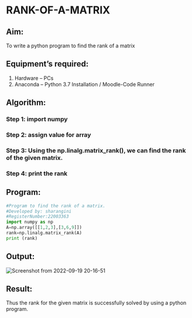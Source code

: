 # RANK-OF-A-MATRIX
## Aim:
To write a python program to find the rank of a matrix
## Equipment’s required:
1. 	Hardware – PCs
2. 	Anaconda – Python 3.7 Installation / Moodle-Code Runner
## Algorithm:
### Step 1: import numpy
### Step 2: assign value for array
### Step 3: Using the np.linalg.matrix_rank(), we can find the rank of the given matrix.
### Step 4: print the rank
## Program:
```python
#Program to find the rank of a matrix.
#Developed by: sharangini
#RegisterNumber:22003363
import numpy as np
A=np.array([[1,2,3],[3,6,9]])
rank=np.linalg.matrix_rank(A)
print (rank)
```

## Output:
![Screenshot from 2022-09-19 20-16-51](https://user-images.githubusercontent.com/113497340/191046007-acf72fac-7c5b-4c5c-a31f-e6490771a32c.png)

## Result:
Thus the rank for the given matrix is successfully solved by  using a python program.

